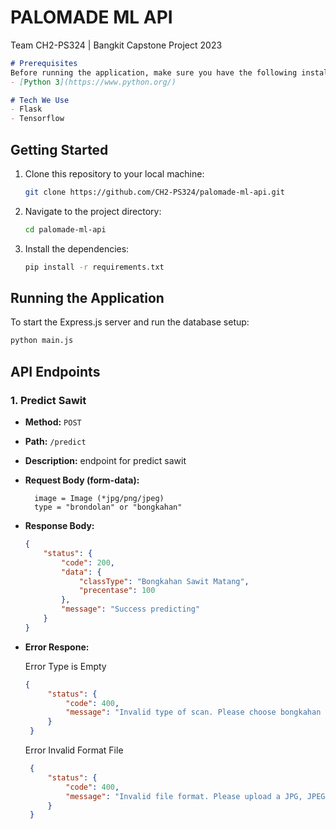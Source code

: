 # PALOMADE ML API
Team CH2-PS324 | Bangkit Capstone Project 2023

```markdown
# Prerequisites
Before running the application, make sure you have the following installed on your machine:
- [Python 3](https://www.python.org/)

# Tech We Use
- Flask
- Tensorflow
```

## Getting Started

1. Clone this repository to your local machine:

   ```bash
   git clone https://github.com/CH2-PS324/palomade-ml-api.git
   ```

2. Navigate to the project directory:

   ```bash
   cd palomade-ml-api
   ```

3. Install the dependencies:

   ```bash
   pip install -r requirements.txt
   ```

## Running the Application

To start the Express.js server and run the database setup:

```bash 
python main.js
```

## API Endpoints

### 1.  Predict Sawit

- **Method:** `POST`
- **Path:** `/predict`
- **Description:** endpoint for predict sawit
- **Request Body (form-data):**
  ```form-data
    image = Image (*jpg/png/jpeg)
    type = "brondolan" or "bongkahan"
  ```
- **Response Body:**
  ```json
  {  
      "status": {
          "code": 200,
          "data": {
              "classType": "Bongkahan Sawit Matang",
              "precentase": 100
          },
          "message": "Success predicting"
      }
  }
  ``` 
- **Error Respone:**
  
  Error Type is Empty
  ```json
  {
       "status": {
           "code": 400,
           "message": "Invalid type of scan. Please choose bongkahan or brondolan."
       }
   }
  ```
  Error Invalid Format File
  ```json
   {
       "status": {
           "code": 400,
           "message": "Invalid file format. Please upload a JPG, JPEG, or PNG image."
       }
   }
  ```
